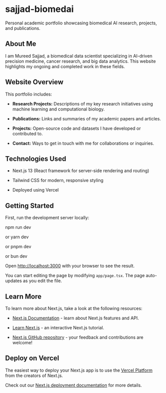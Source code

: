 # sajjad-biomedai

Personal academic portfolio showcasing biomedical AI research, projects, and publications.

## About Me

I am Mureed Sajjad, a biomedical data scientist specializing in AI-driven precision medicine, cancer research, and big data analytics. This website highlights my ongoing and completed work in these fields.

## Website Overview

This portfolio includes:

- **Research Projects:** Descriptions of my key research initiatives using machine learning and computational biology.

- **Publications:** Links and summaries of my academic papers and articles.

- **Projects:** Open-source code and datasets I have developed or contributed to.

- **Contact:** Ways to get in touch with me for collaborations or inquiries.

## Technologies Used

- Next.js 13 (React framework for server-side rendering and routing)

- Tailwind CSS for modern, responsive styling

- Deployed using Vercel

## Getting Started

First, run the development server locally:

npm run dev

or
yarn dev

or
pnpm dev

or
bun dev

Open [http://localhost:3000](http://localhost:3000) with your browser to see the result.

You can start editing the page by modifying `app/page.tsx`. The page auto-updates as you edit the file.

## Learn More

To learn more about Next.js, take a look at the following resources:

- [Next.js Documentation](https://nextjs.org/docs) - learn about Next.js features and API.

- [Learn Next.js](https://nextjs.org/learn) - an interactive Next.js tutorial.

- [Next.js GitHub repository](https://github.com/vercel/next.js) - your feedback and contributions are welcome!

## Deploy on Vercel

The easiest way to deploy your Next.js app is to use the [Vercel Platform](https://vercel.com/new?utm_medium=default-template&filter=next.js&utm_source=create-next-app&utm_campaign=create-next-app-readme) from the creators of Next.js.

Check out our [Next.js deployment documentation](https://nextjs.org/docs/app/building-your-application/deploying) for more details.
